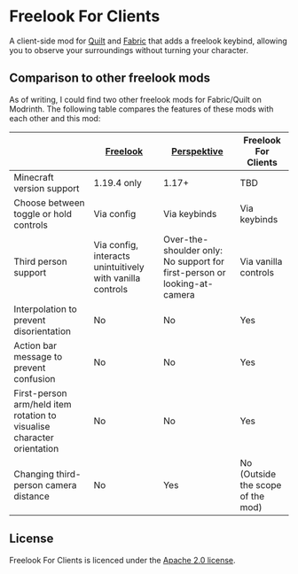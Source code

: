# Freelook For Clients

A client-side mod for [Quilt](https://quiltmc.org) and [Fabric](https://fabricmc.net/) that adds a freelook keybind, allowing you to observe your surroundings without turning your character.

## Comparison to other freelook mods

As of writing, I could find two other freelook mods for Fabric/Quilt on Modrinth. The following table compares the features of these mods with each other and this mod:

|   | [Freelook](https://modrinth.com/mod/freelook) | [Perspektive](https://modrinth.com/mod/perspektive) | Freelook For Clients |
| - | - | - | - |
| Minecraft version support | 1.19.4 only | 1.17+ | TBD |
| Choose between toggle or hold controls | Via config | Via keybinds | Via keybinds |
| Third person support | Via config, interacts unintuitively with vanilla controls | Over-the-shoulder only: No support for first-person or looking-at-camera | Via vanilla controls |
| Interpolation to prevent disorientation | No | No | Yes |
| Action bar message to prevent confusion | No | No | Yes |
| First-person arm/held item rotation to visualise character orientation | No | No | Yes |
| Changing third-person camera distance | No | Yes | No (Outside the scope of the mod) |

## License

Freelook For Clients is licenced under the [Apache 2.0 license](./LICENSE).
